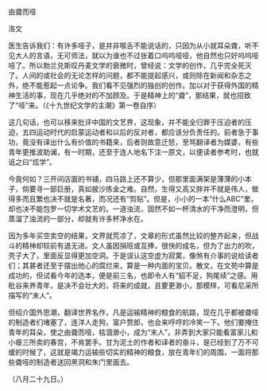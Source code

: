 由聋而哑

洛文

  

医生告诉我们：有许多哑子，是并非喉舌不能说话的，只因为从小就耳朵聋，听不见大人的言语，无可师法，就以为谁也不过张着口呜呜哑哑，他自然也只好呜呜哑哑了。所以勃兰兑斯叹丹麦文学的衰微时，曾经说：文学的创作，几乎完全死灭了。人间的或社会的无论怎样的问题，都不能提起感兴，或则除在新闻和杂志之外，绝不能惹起一点论争。我们看不见强烈的独创的创作。加以对于获得外国的精神生活的事，现在几乎绝对的不加顾及。于是精神上的“聋”，那结果，就也招致了“哑”来。（《十九世纪文学的主潮》第一卷自序）

这几句话，也可以移来批评中国的文艺界，这现象，并不能全归罪于压迫者的压迫，五四运动时代的启蒙运动者和以后的反对者，都应该分负责任的。前者急于事功，竟没有译出什么有价值的书籍来，后者则故意迁怒，至骂翻译者为媒婆，有些青年更推波助澜，有一时期，还至于连人地名下注一原文，以便读者参考时，也就诋之曰“炫学”。

今竟何如？三开间店面的书铺，四马路上还不算少，但那里面满架是薄薄的小本子，倘要寻一部巨册，真如披沙拣金之难。自然，生得又高又胖并不就是伟人，做得多而且繁也决不就是名著，而况还有“剪贴”。但是，小小的一本“什么ABC”里，却也决不能包罗一切学术文艺的。一道浊流，固然不如一杯清水的干净而澄明，但蒸溜了浊流的一部分，却就有许多杯净水在。

因为多年买空卖空的结果，文界就荒凉了，文章的形式虽然比较的整齐起来，但战斗的精神却较前有退无进。文人虽因捐班或互捧，很快的成名，但为了出力的吹，壳子大了，里面反显得更加空洞。于是误认这空虚为寂寞，像煞有介事的说给读者们；其甚者还至于摆出他心的腐烂来，算是一种内面的宝贝。散文，在文苑中算是成功的，但试看今年的选本，便是前三名，也即令人有“貂不足，狗尾续”之感。用秕谷来养青年，是决不会壮大的，将来的成就，且要更渺小，那模样，可看尼采所描写的“末人”。

但绍介国外思潮，翻译世界名作，凡是运输精神的粮食的航路，现在几乎都被聋哑的制造者们堵塞了，连洋人走狗，富户赘郎，也会来哼哼的冷笑一下。他们要掩住青年的耳朵，使之由聋而哑，枯涸渺小，成为“末人”，非弄到大家只能看富家儿和小瘪三所卖的春宫，不肯罢手。甘为泥土的作者和译者的奋斗，是已经到了万不可缓的时候了，这就是竭力运输些切实的精神的粮食，放在青年们的周围，一面将那些聋哑的制造者送回黑洞和朱门里面去。

  

（八月二十九日。）